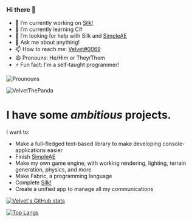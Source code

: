 ### Hi there 👋
- 🔭 I’m currently working on [Silk!](https://github.com/VelvetThePanda/SilkBot)
- 🌱 I’m currently learning C#
- 🤔 I’m looking for help with Silk and [SimpleAE](https://github.com/VelvetThePanda/SimpleAE)
- 💬 Ask me about anything!
- 📫 How to reach me: [Velvet#0069](https://discord.com/users/209279906280898562)
- 😄 Pronouns: He/Him or They/Them
- ⚡ Fun fact: I'm a self-taught programmer!

![Prounouns](https://img.shields.io/badge/Prounouns-He%2FThey-brightgreen)
<p align="left"> <img src="https://komarev.com/ghpvc/?username=velvetthepanda" alt="VelvetThePanda" /> </p> 



# I have some *ambitious* projects. 

I want to:
  - Make a full-fledged text-based library to make developing console-applications easier
  - Finish [SimpleAE](https://github.com/VelvetThePanda/SimpleAE)
  - Make my own game engine, with working rendering, lighting, terrain generation, physics, and more
  - Make Fabric, a programming language
  - Complete [Silk!](https://github.com/VelvetThePanda/Silk)
  - Create a unified app to manage all my communications


[![Velvet's GitHub stats](https://github-readme-stats.vercel.app/api?username=VelvetThePanda&show_icons=true&theme=tokyonight)](https://github.com/anuraghazra/github-readme-stats)

[![Top Langs](https://github-readme-stats.vercel.app/api/top-langs/?username=VelvetThePanda&layout=compact&theme=tokyonight)](https://github.com/anuraghazra/github-readme-stats)

